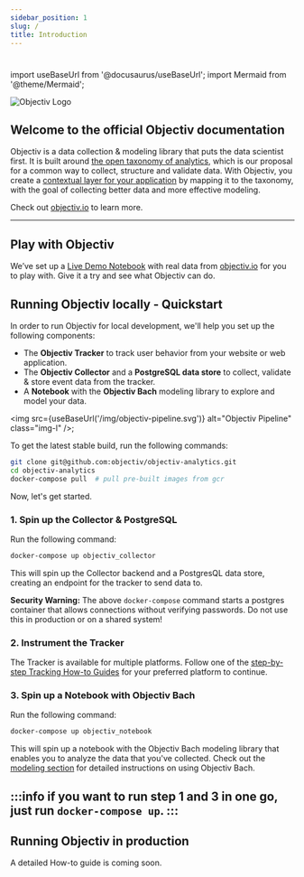 ```yaml
---
sidebar_position: 1
slug: /
title: Introduction
---
```


# 

import useBaseUrl from '@docusaurus/useBaseUrl';
import Mermaid from '@theme/Mermaid';

![Objectiv Logo](/img/logo-objectiv-large.svg "Objectiv Logo")

## Welcome to the official Objectiv documentation
Objectiv is a data collection & modeling library that puts the data scientist first. It is built around 
[the open taxonomy of analytics](taxonomy/overview.md), which is our proposal for a common way to collect, 
structure and validate data. With Objectiv, you create a 
[contextual layer for your application](tracking/core-concepts/tagging.md) by mapping it to the taxonomy, 
with the goal of collecting better data and more effective modeling.

Check out [objectiv.io](https://www.objectiv.io) to learn more.

- - -
## Play with Objectiv
We’ve set up a [Live Demo Notebook](https://notebook.objectiv.io/lab?path=product_analytics.ipynb)  with real data from [objectiv.io](https://www.objectiv.io) for you to 
play with. Give it a try and see what Objectiv can do.

## Running Objectiv locally - Quickstart 
In order to run Objectiv for local development, we'll help you set up the following components:

* The **Objectiv Tracker** to track user behavior from your website or web application. 
* The **Objectiv Collector** and a **PostgreSQL data store** to collect, validate & store event data from the tracker.
* A **Notebook** with the **Objectiv Bach** modeling library to explore and model your data.  

<img src={useBaseUrl('/img/objectiv-pipeline.svg')} alt="Objectiv Pipeline" class="img-l" />;


To get the latest stable build, run the following commands:
```bash
git clone git@github.com:objectiv/objectiv-analytics.git
cd objectiv-analytics
docker-compose pull  # pull pre-built images from gcr
```

Now, let's get started.

### 1. Spin up the Collector & PostgreSQL
Run the following command:
```bash
docker-compose up objectiv_collector
```
This will spin up the Collector backend and a PostgresQL data store, creating an endpoint for the tracker to send data to.


**Security Warning:** The above `docker-compose` command starts a postgres container that allows connections
without verifying passwords. Do not use this in production or on a shared system!

### 2. Instrument the Tracker
The Tracker is available for multiple platforms. Follow one of the [step-by-step Tracking How-to Guides](/tracking/how-to-guides/overview.md) for your preferred platform to continue. 

### 3. Spin up a Notebook with Objectiv Bach
Run the following command: 
```bash
docker-compose up objectiv_notebook
```
This will spin up a notebook with the Objectiv Bach modeling library that enables you to analyze the data that you've collected. Check out the [modeling section](/modeling) for detailed instructions on using Objectiv Bach.


:::info
if you want to run step 1 and 3 in one go, just run `docker-compose up`.
:::
---

## Running Objectiv in production
A detailed How-to guide is coming soon. 